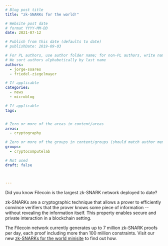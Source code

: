 ```yaml
---
# Blog post title
title: "zk-SNARKs for the world!"

# Website post date
# format YYYY-MM-DD
date: 2021-07-12

# Publish from this date (defaults to date)
# publishDate: 2019-09-03

# For PL authors, use author folder name; for non-PL authors, write name as in paper within ""
# We sort authors alphabetically by last name
authors:
  - jorge-soares
  - friedel-ziegelmayer

# If applicable
categories:
  - news
  - microblog

# If applicable
tags:


# Zero or more of the areas in content/areas
areas:
  - cryptography

# Zero or more of the groups in content/groups (should match author membership)
groups:
  - cryptocomputelab

# Not used
draft: false



---
```


Did you know Filecoin is the largest zk-SNARK network deployed to date?

zk-SNARKs are a cryptographic technique that allows a prover to efficiently convince verifiers that the prover knows some piece of information -- without revealing the information itself. This property enables secure and private interaction in a blockchain setting.

The Filecoin network currently generates up to 7 million zk-SNARK proofs per day, each proof including more than 100 million constraints. Visit our new [zk-SNARKs for the world minisite](../../../sites/snarks/) to find out how.
